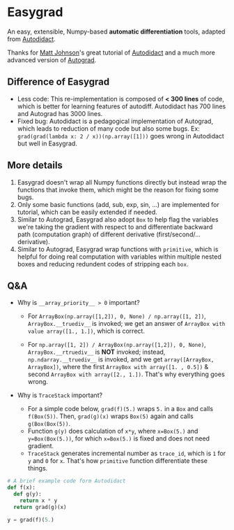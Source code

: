 # Easygrad
An easy, extensible, Numpy-based **automatic differentiation** tools, adapted from [Autodidact](https://github.com/mattjj/autodidact).

Thanks for [Matt Johnson](https://github.com/mattjj)'s great tutorial of [Autodidact](https://github.com/mattjj/autodidact) and a much more advanced version of [Autograd](https://github.com/hips/autograd).

## Difference of Easygrad

- Less code: This re-implementation is composed of **< 300 lines** of code, which is better for learning features of autodiff. Autodidact has 700 lines and Autograd has 3000 lines.
- Fixed bug: Autodidact is a pedagogical implementation of Autograd, which leads to reduction of many code but also some bugs. Ex: `grad(grad(lambda x: 2 / x))(np.array([1]))` goes wrong in Autodidact but well in Easygrad.

## More details

1. Easygrad doesn't wrap all Numpy functions directly but instead wrap the functions that invoke them, which might be the reason for fixing some bugs.
2. Only some basic functions (add, sub, exp, sin, ...) are implemented for tutorial, which can be easily extended if needed.
3. Similar to Autograd, Easygrad also adopt `Box` to help flag the variables we're taking the gradient with respect to and differentiate backward path (computation graph) of different derivative (first/second/... derivative).
4. Similar to Autograd, Easygrad wrap functions with `primitive`, which is helpful for doing real computation with variables within multiple nested boxes and reducing redundent codes of stripping each `box`.

## Q&A
- Why is `__array_priority__ > 0` important?

  - For `ArrayBox(np.array([1,2]), 0, None) / np.array([1, 2])`, `ArrayBox.__truediv__` is invoked; we get an answer of `ArrayBox with value array([1., 1.])`, which is correct.

  - For `np.array([1, 2]) / ArrayBox(np.array([1,2]), 0, None)`, `ArrayBox.__rtruediv__` is **NOT** invoked; instead, `np.ndarray.__truediv__` is invoked, and we get `array([ArrayBox, ArrayBox])`, where the first `ArrayBox with array([1. , 0.5])` & second `ArrayBox with array([2., 1.])`. That's why everything goes wrong.

- Why is `TraceStack` important?

  - For a simple code below, `grad(f)(5.)` wraps `5.` in a `Box` and calls `f(Box(5))`. Then, `grad(g)(x)` wraps `Box(5)` again and calls `g(Box(Box(5))`.
  - Function `g(y)` does calculation of `x*y`, where `x=Box(5.)` and `y=Box(Box(5.))`, for which `x=Box(5.)` is fixed and does not need gradient.
  - `TraceStack` generates incremental number as `trace_id`, which is `1` for `y` and `0` for `x`. That's how `primitive` function differentiate these things.

```python
# A brief example code form Autodidact
def f(x):
  def g(y):
    return x * y
  return grad(g)(x)

y = grad(f)(5.)
```
